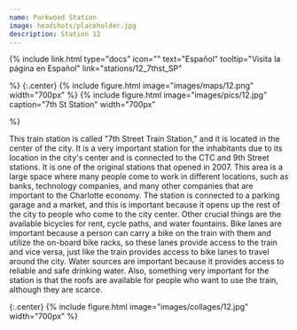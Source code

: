 ```yaml
---
name: Parkwood Station
image: headshots/placeholder.jpg
description: Station 12
---
```


{%
  include link.html
  type="docs"
  icon=""
  text="Español"
  tooltip="Visita la página en Español"
  link="stations/12_7thst_SP"

%}
{:.center}
{%
  include figure.html
  image="images/maps/12.png"
  width="700px"
%}
{%
  include figure.html
  image="images/pics/12.jpg"
  caption="7th St Station"
  width="700px"

%}


This train station is called "7th Street Train Station," and it is located in the center of the city. It is a very important station for the inhabitants due to its location in the city's center and is connected to the CTC and 9th Street stations. It is one of the original stations that opened in 2007. This area is a large space where many people come to work in different locations, such as banks, technology companies, and many other companies that are important to the Charlotte economy. The station is connected to a parking garage and a market, and this is important because it opens up the rest of the city to people who come to the city center. Other crucial things are the available bicycles for rent, cycle paths, and water fountains. Bike lanes are important because a person can carry a bike on the train with them and utilize the on-board bike racks, so these lanes provide access to the train and vice versa, just like the train provides access to bike lanes to travel around the city. Water sources are important because it provides access to reliable and safe drinking water. Also, something very important for the station is that the roofs are available for people who want to use the train, although they are scarce.

{:.center}
{%
include figure.html
image="images/collages/12.jpg"
width="700px"
%}
